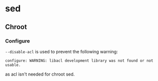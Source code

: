 # sed
## Chroot
### Configure
`--disable-acl` is used to prevent the following warning:

```
configure: WARNING: libacl development library was not found or not usable.
```

as acl isn't needed for chroot sed.
